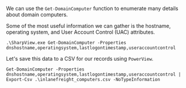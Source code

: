 We can use the `Get-DomainComputer` function to enumerate many details about domain computers.

Some of the most useful information we can gather is the hostname, operating system, and User Account Control (UAC) attributes.

```powershell-session
.\SharpView.exe Get-DomainComputer -Properties dnshostname,operatingsystem,lastlogontimestamp,useraccountcontrol
```

Let's save this data to a CSV for our records using `PowerView`.

```powershell-session
Get-DomainComputer -Properties dnshostname,operatingsystem,lastlogontimestamp,useraccountcontrol | Export-Csv .\inlanefreight_computers.csv -NoTypeInformation
```